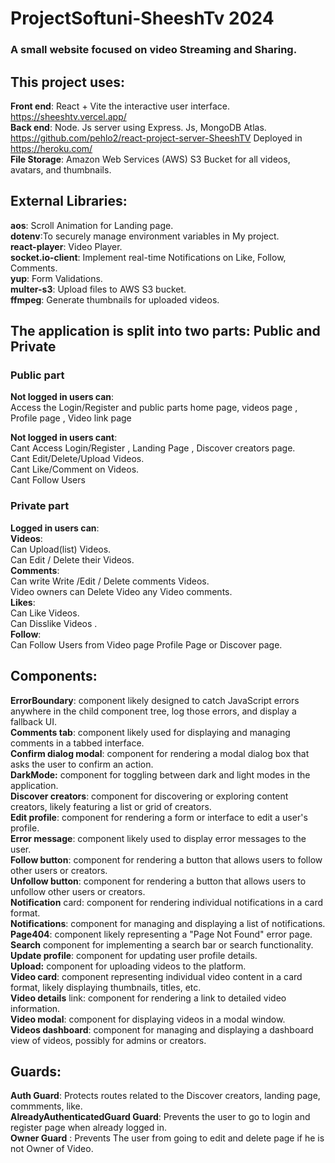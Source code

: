 # ProjectSoftuni-SheeshTv 2024 

 ### A small website focused on video Streaming and Sharing. <br />

## This project uses:

**Front end**: React + Vite the interactive user interface.  https://sheeshtv.vercel.app/<br />
**Back end**: Node. Js server using Express. Js, MongoDB Atlas.  https://github.com/pehlo2/react-project-server-SheeshTV Deployed in https://heroku.com/<br />
**File Storage**:  Amazon Web Services (AWS) S3 Bucket for all videos, avatars, and thumbnails.

## External Libraries:

 
 **aos**: Scroll Animation for Landing page. \
 **dotenv**:To securely manage environment variables in My project. \
 **react-player**: Video Player. \
 **socket.io-client**: Implement real-time Notifications on Like, Follow, Comments. \
 **yup**: Form Validations.\
 **multer-s3**: Upload files to AWS S3 bucket.\
 **ffmpeg**:  Generate thumbnails for uploaded videos.

## The application is split into two parts: Public and Private

### Public part

**Not logged in users can**:<br />
 Access the Login/Register and public parts home page, videos page , Profile page , Video link page <br />

**Not logged in users cant**:<br />
  Cant Access Login/Register , Landing Page , Discover creators page. <br />
 Cant Edit/Delete/Upload Videos. <br />
 Cant Like/Comment on Videos. <br />
 Cant Follow Users <br />

### Private part

**Logged in users can**: <br />
**Videos**:<br />
Can Upload(list) Videos. <br />
Can Edit / Delete their Videos. <br />
**Comments**:<br />
Can write Write /Edit / Delete comments Videos. <br />
Video owners can Delete Video any Video comments. <br />
**Likes**:<br />
Can Like Videos.<br />
Can Disslike Videos .<br>
**Follow**:<br />
Can Follow Users from Video page Profile Page or Discover page.<br />

## Components:<br />

**ErrorBoundary**:  component likely designed to catch JavaScript errors anywhere in the child component tree, log those errors, and display a fallback UI.<br />
**Comments tab**:  component likely used for displaying and managing comments in a tabbed interface.<br />
**Confirm dialog modal**:  component for rendering a modal dialog box that asks the user to confirm an action.<br />
**DarkMode:**  component for toggling between dark and light modes in the application.<br />
**Discover creators**: component for discovering or exploring content creators, likely featuring a list or grid of creators.<br />
**Edit profile**:  component for rendering a form or interface to edit a user's profile.<br />
**Error message**:  component likely used to display error messages to the user.<br />
**Follow button**:  component for rendering a button that allows users to follow other users or creators.<br />
**Unfollow button**:  component for rendering a button that allows users to unfollow other users or creators.<br />
**Notification** card:  component for rendering individual notifications in a card format.<br />
**Notifications**:  component for managing and displaying a list of notifications.<br />
**Page404**:  component likely representing a "Page Not Found" error page.<br />
**Search** component for implementing a search bar or search functionality.<br />
**Update profile**: component for updating user profile details.<br />
**Upload:**  component for uploading videos to the platform.<br />
**Video card**:  component representing individual video content in a card format, likely displaying thumbnails, titles, etc.<br />
**Video details** link:  component for rendering a link to detailed video information.<br />
**Video modal**:  component for displaying videos in a modal window.<br />
**Videos dashboard**:  component for managing and displaying a dashboard view of videos, possibly for admins or creators.<br />

## Guards:

**Auth Guard**: Protects routes related to the Discover creators, landing page, commments, like. <br />
**AlreadyAuthenticatedGuard Guard**: Prevents the user to go to login and register page when already logged in. <br />
**Owner Guard** : Prevents  The user from going to edit and delete page if he is not Owner of Video. <br />
